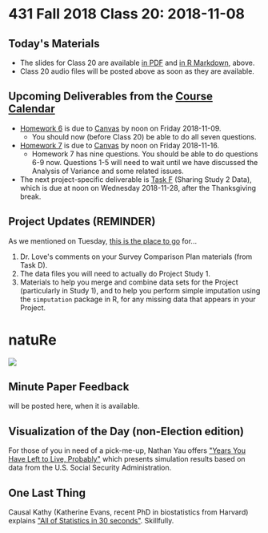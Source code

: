 # 431 Fall 2018 Class 20: 2018-11-08

## Today's Materials

- The slides for Class 20 are available [in PDF](https://github.com/THOMASELOVE/431-2018/blob/master/slides/class20/431_class-20-slides_2018.pdf) and [in R Markdown](https://github.com/THOMASELOVE/THOMASELOVE/431-2018/master/slides/class20/431_class-20-slides_2018.Rmd), above.
- Class 20 audio files will be posted above as soon as they are available.

## Upcoming Deliverables from the [Course Calendar](https://github.com/THOMASELOVE/431-2018/blob/master/calendar.md)

- [Homework 6](https://github.com/THOMASELOVE/431-2018/blob/master/homework/Homework6/431-2018-hw6.md) is due to [Canvas](https://canvas.case.edu/) by noon on Friday 2018-11-09.
  - You should now (before Class 20) be able to do all seven questions.
- [Homework 7](https://github.com/THOMASELOVE/431-2018/blob/master/homework/Homework6/431-2018-hw7.md) is due to [Canvas](https://canvas.case.edu/) by noon on Friday 2018-11-16.
  - Homework 7 has nine questions. You should be able to do questions 6-9 now. Questions 1-5 will need to wait until we have discussed the Analysis of Variance and some related issues.
- The next project-specific deliverable is [Task F](https://thomaselove.github.io/431-2018-project/taskF.html) (Sharing Study 2 Data), which is due at noon on Wednesday 2018-11-28, after the Thanksgiving break.

## Project Updates (REMINDER)

As we mentioned on Tuesday, [this is the place to go](https://github.com/THOMASELOVE/431-2018-project/tree/master/survey-results) for...

1. Dr. Love's comments on your Survey Comparison Plan materials (from Task D). 
2. The data files you will need to actually do Project Study 1.
3. Materials to help you merge and combine data sets for the Project (particularly in Study 1), and to help you perform simple imputation using the `simputation` package in R, for any missing data that appears in your Project.

# natuRe

![](https://github.com/THOMASELOVE/431-2018/blob/master/slides/class20/r_nature.PNG)

## Minute Paper Feedback

will be posted here, when it is available.

## Visualization of the Day (non-Election edition)

For those of you in need of a pick-me-up, Nathan Yau offers ["Years You Have Left to Live, Probably"](https://flowingdata.com/2015/09/23/years-you-have-left-to-live-probably/) which presents simulation results based on data from the U.S. Social Security Administration.

## One Last Thing

Causal Kathy (Katherine Evans, recent PhD in biostatistics from Harvard) explains ["All of Statistics in 30 seconds"](https://causalkathy.com/2018/10/29/kathy-explains-all-of-statistics-in-30-seconds/). Skillfully.
